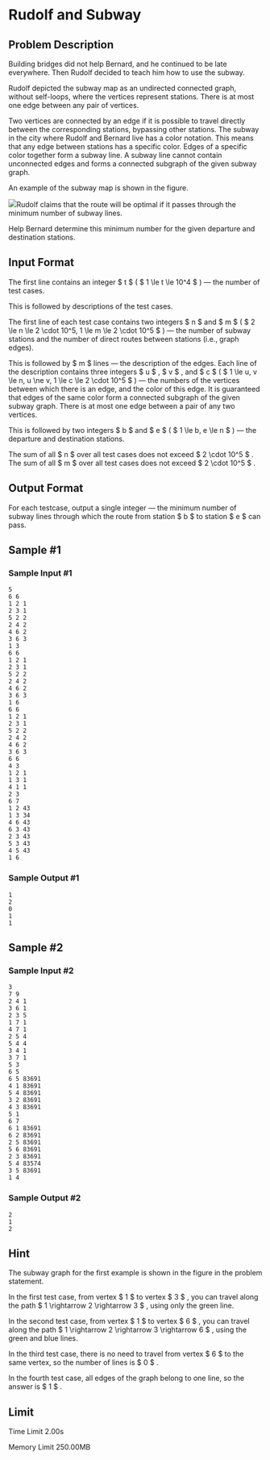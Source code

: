 # Rudolf and Subway

## Problem Description

Building bridges did not help Bernard, and he continued to be late everywhere. Then Rudolf decided to teach him how to use the subway.

Rudolf depicted the subway map as an undirected connected graph, without self-loops, where the vertices represent stations. There is at most one edge between any pair of vertices.

Two vertices are connected by an edge if it is possible to travel directly between the corresponding stations, bypassing other stations. The subway in the city where Rudolf and Bernard live has a color notation. This means that any edge between stations has a specific color. Edges of a specific color together form a subway line. A subway line cannot contain unconnected edges and forms a connected subgraph of the given subway graph.

An example of the subway map is shown in the figure.

 ![](https://cdn.luogu.com.cn/upload/vjudge_pic/CF1941G/7c6e3ab76399bc5859a6a1ea202bbed5b214c151.png)Rudolf claims that the route will be optimal if it passes through the minimum number of subway lines.

Help Bernard determine this minimum number for the given departure and destination stations.

## Input Format

The first line contains an integer $ t $ ( $ 1 \le t \le 10^4 $ ) — the number of test cases.

This is followed by descriptions of the test cases.

The first line of each test case contains two integers $ n $ and $ m $ ( $ 2 \le n \le 2 \cdot 10^5, 1 \le m \le 2 \cdot 10^5 $ ) — the number of subway stations and the number of direct routes between stations (i.e., graph edges).

This is followed by $ m $ lines — the description of the edges. Each line of the description contains three integers $ u $ , $ v $ , and $ c $ ( $ 1 \le u, v \le n, u \ne v, 1 \le c \le 2 \cdot 10^5 $ ) — the numbers of the vertices between which there is an edge, and the color of this edge. It is guaranteed that edges of the same color form a connected subgraph of the given subway graph. There is at most one edge between a pair of any two vertices.

This is followed by two integers $ b $ and $ e $ ( $ 1 \le b, e \le n $ ) — the departure and destination stations.

The sum of all $ n $ over all test cases does not exceed $ 2 \cdot 10^5 $ . The sum of all $ m $ over all test cases does not exceed $ 2 \cdot 10^5 $ .

## Output Format

For each testcase, output a single integer — the minimum number of subway lines through which the route from station $ b $ to station $ e $ can pass.

## Sample #1

### Sample Input #1

```
5
6 6
1 2 1
2 3 1
5 2 2
2 4 2
4 6 2
3 6 3
1 3
6 6
1 2 1
2 3 1
5 2 2
2 4 2
4 6 2
3 6 3
1 6
6 6
1 2 1
2 3 1
5 2 2
2 4 2
4 6 2
3 6 3
6 6
4 3
1 2 1
1 3 1
4 1 1
2 3
6 7
1 2 43
1 3 34
4 6 43
6 3 43
2 3 43
5 3 43
4 5 43
1 6
```

### Sample Output #1

```
1
2
0
1
1
```

## Sample #2

### Sample Input #2

```
3
7 9
2 4 1
3 6 1
2 3 5
1 7 1
4 7 1
2 5 4
5 4 4
3 4 1
3 7 1
5 3
6 5
6 5 83691
4 1 83691
5 4 83691
3 2 83691
4 3 83691
5 1
6 7
6 1 83691
6 2 83691
2 5 83691
5 6 83691
2 3 83691
5 4 83574
3 5 83691
1 4
```

### Sample Output #2

```
2
1
2
```

## Hint

The subway graph for the first example is shown in the figure in the problem statement.

In the first test case, from vertex $ 1 $ to vertex $ 3 $ , you can travel along the path $ 1 \rightarrow 2 \rightarrow 3 $ , using only the green line.

In the second test case, from vertex $ 1 $ to vertex $ 6 $ , you can travel along the path $ 1 \rightarrow 2 \rightarrow 3 \rightarrow 6 $ , using the green and blue lines.

In the third test case, there is no need to travel from vertex $ 6 $ to the same vertex, so the number of lines is $ 0 $ .

In the fourth test case, all edges of the graph belong to one line, so the answer is $ 1 $ .

## Limit



Time Limit
2.00s

Memory Limit
250.00MB
